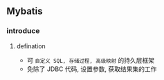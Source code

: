 ## Mybatis

### introduce

1. defination

   - 可 `自定义 SQL, 存储过程, 高级映射` 的持久层框架
   - 免除了 JDBC 代码, 设置参数, 获取结果集的工作
